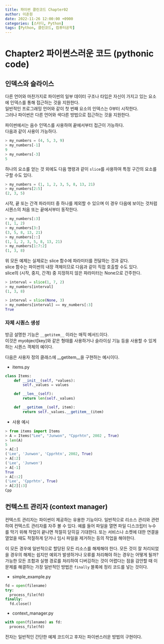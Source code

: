 ```yaml
---
title: 파이썬 클린코드 Chapter02
author: 이준원
date: 2022-11-26 12:00:00 +0900
categories: [스터디, Python]
tags: [Python, 클린코드, 컴퓨터공학]
---
```


# Chapter2 파이썬스러운 코드 (pythonic code)

## 인덱스와 슬라이스
다른 언어와 마찬가지로 파이썬의 일부 데이터 구조나 타입은 자신이 가지고 있는 요소에 인덱스를 통해 접근하는 것을 지원한다.  
일반적인 프로그래밍 언어와 같이 첫 번째 요소의 인덱스는 0부터 시작한다.  
그러나 파이썬은 다른 언어와 색다른 방법으로 접근하는 것을 지원한다.

파이썬에서는 음수 인덱스를 사용하여 끝에서부터 접근이 가능하다.  
다음과 같이 사용이 가능하다.

```py
> my_numbers = (4, 5, 3, 9)
> my_numbers[-1]
9
> my_numbers[-3]
5
```

하나의 요소를 얻는 것 외에도 다음 명령과 같이 `slice`를 사용하여 특정 구간의 요소를 구할 수도 있다.

```py
> my_numbers = (1, 1, 2, 3, 5, 8, 13, 21)
> my_numbers[2:5]
(2, 3, 5)
```

시작, 끝 또는 간격 파라미터 중 하나를 제외할 수 있으며 이 경우 다음에 보이는 것처럼 시퀀스의 처음 또는 끝에서부터 동작한다.

```py
> my_numbers[:3]
(1, 1, 2)
> my_numbers[3:]
(3, 5, 8, 13, 21)
> my_numbers[::]
(1, 1, 2, 3, 5, 8, 13, 21)
> my_numbers[1:7:2]
(1, 3, 8) 
```

위 모든 예제는 실제로는 slice 함수에 파라미터를 전달하는 것과 같다.  
slice 함수는 파이썬의 내장 객체이므로 다음과 같이 직접 호출할 수도 있다.  
slice의 (시작, 중지, 간격) 중 지정하지 않은 파라미터는 None으로 간주한다.  

```py
> interval = slice(1, 7, 2)
> my_numbers[interval]
(1, 3, 8)

> interval = slice(None, 3)
> my_numbers[interval] == my_numbers[:3]
True
```

### 자체 시퀀스 생성
방금 설명한 기능은 `__getitem__` 이라는 매직 메서드이다.  
이것은 myobject[key]와 같은 형태를 사용하거나 슬라이싱 기능 등을 사용할 수 있게 하는 시퀀스 객체의 예이다.

다음은 사용자 정의 클래스에 __getitem__을 구현하는 예시이다.

- items.py

```py
class Items:
	def __init__(self, *values):
		self._values = values

	def __len__(self):
		return len(self._values)

	def __getitem__(self, item):
		return self._values.__getitem__(item)
```

- 사용 예시

```py
> from items import Items
> A = Items("Lee", "Junwon", "Cpprhtn", 2002 , True)
> len(A)
5
> A[:]
('Lee', 'Junwon', 'Cpprhtn', 2002, True)
> A[:2]
('Lee', 'Junwon')
> A[-1]
True
> A[::2]
('Lee', 'Cpprhtn', True)
> A[2][:3]
Cpp
```

## 컨텍스트 관리자 (context manager)
컨텍스트 관리자는 파이썬이 제공하는 유용한 기능이다.
일반적으로 리소스 관리와 관련하여 컨텍스트 관리자를 자주 볼 수 있다.
예를 들어 파일을 열면 파일 디스크립터 누수를 막기 위해 작업이 끝나면 적절히 닫히길 기대한다. 또는 서비스나 소켓에 대한 연결을 열었을 때도 적절하게 닫거나 임시 파일을 제거하는 등의 작업을 해야한다.

이 모든 경우에 일반적으로 할당된 모든 리소스를 해제해야 한다. 모든 것이 잘 처리되었을 경우의 해제는 쉽지만 예외가 발생하거나 오류를 처리해야 하는 경우는 어떻게 될까? 가능한 모든 조합과 실행 경로를 처리하여 디버깅하는 것이 어렵다는 점을 감안할 때 이 문제를 해결하는 가장 일반적인 방법은 `finally` 블록에 정리 코드를 넣는 것이다.

- simple_example.py

```py
fd = open(filename)
try:
  process_file(fd)
finally:
  fd.close()
```

- context_manager.py

```py
with open(filename) as fd:
  process_file(fd)
```

전자는 일반적인 간단한 예제 코드이고 후자는 파이썬스러운 방법의 구현이다.
